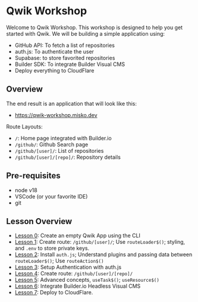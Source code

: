 # Qwik Workshop

Welcome to Qwik Workshop. This workshop is designed to help you get started with Qwik. We will be building a simple application using:

- GitHub API: To fetch a list of repositories
- auth.js: To authenticate the user
- Supabase: to store favorited repositories
- Builder SDK: To integrate Builder Visual CMS
- Deploy everything to CloudFlare

## Overview

The end result is an application that will look like this:

- https://qwik-workshop.misko.dev

Route Layouts:

- `/`: Home page integrated with Builder.io
- `/github/`: Github Search page
- `/github/[user]/`: List of repositories
- `/github/[user]/[repo]/`: Repository details

## Pre-requisites

- node v18
- VSCode (or your favorite IDE)
- git

## Lesson Overview

- [Lesson 0](./LESSON-0.md): Create an empty Qwik App using the CLI
- [Lesson 1](./LESSON-1.md): Create route: `/github/[user]/`; Use `routeLoader$()`; styling, and `.env` to store private keys.
- [Lesson 2](./LESSON-2.md): Install `auth.js`; Understand plugins and passing data between `routeLoader$()`; Use `routeAction$()`
- [Lesson 3](./LESSON-3.md): Setup Authentication with auth.js
- [Lesson 4](./LESSON-4.md): Create route: `/github/[user]/[repo]/`
- [Lesson 5](./LESSON-5.md): Advanced concepts, `useTask$()`; `useResource$()`
- [Lesson 6](./LESSON-6.md): Integrate Builder.io Headless Visual CMS
- [Lesson 7](./LESSON-7.md): Deploy to CloudFlare.
